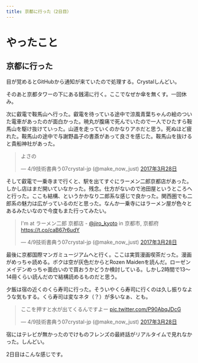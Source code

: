 ```yaml
---
title: 京都に行った（2日目）
---
```


<script async src="//platform.twitter.com/widgets.js" charset="utf-8"></script>

# やったこと

## 京都に行った

目が覚めるとGitHubから通知が来ていたので処理する。Crystalしんどい。

そのあと京都タワーの下にある銭湯に行く。ここでなぜか傘を無くす。一回休み。

次に叡電で鞍馬山へ行った。叡電を待っている途中で涼風青葉ちゃんの絵のついた電車があったのが面白かった。暁丸が腹痛で死んでいたので一人でひたすら鞍馬山を駆け抜けていった。山道を走っていくのかなりアホだと思う。死ぬほど疲れた。鞍馬山の途中で与謝野晶子の書斎があって良さを感じた。鞍馬山を抜けると貴船神社があった。

<blockquote class="twitter-tweet" data-lang="ja"><p lang="ja" dir="ltr">よさの</p>&mdash; 4/9技術書典う07crystal-jp (@make_now_just) <a href="https://twitter.com/make_now_just/status/846550665337847808">2017年3月28日</a></blockquote>

そして叡電で一乗寺まで行くと、駅を出てすぐにラーメン二郎京都店があった。しかし店はまだ開いていなかった。残念。仕方がないので池田屋というところへと行った。ここも結構、というかかなり二郎系な感じで良かった。関西圏でも二郎系の魅力は広がっているのだと思った。なんか一乗寺にはラーメン屋が色々とあるみたいなので今度もまた行ってみたい。

<blockquote class="twitter-tweet" data-lang="ja"><p lang="ja" dir="ltr">I&#39;m at ラーメン二郎 京都店 - <a href="https://twitter.com/jiro_kyoto">@jiro_kyoto</a> in 京都市, 京都府 <a href="https://t.co/caB67r6udY">https://t.co/caB67r6udY</a></p>&mdash; 4/9技術書典う07crystal-jp (@make_now_just) <a href="https://twitter.com/make_now_just/status/846584252187725825">2017年3月28日</a></blockquote>

最後に京都国際マンガミュージアムへと行く。ここは実質漫画喫茶だった。漫画がめっちゃ読める。ボクは空が灰色だからとRozen Maidenを読んだ。ローゼンメイデンめっちゃ面白いので買おうかどうか検討している。しかし2時間で13〜14冊くらい読んだので結構読めるものだと思う。

夕飯は宿の近くのくら寿司に行った。そういやくら寿司に行くのは久し振りなような気もする。くら寿司は変なネタ（？）が多いなぁ、とも。

<blockquote class="twitter-tweet" data-lang="ja"><p lang="ja" dir="ltr">ここを押すと水が出てくるんですよー <a href="https://t.co/P90AbqJDcG">pic.twitter.com/P90AbqJDcG</a></p>&mdash; 4/9技術書典う07crystal-jp (@make_now_just) <a href="https://twitter.com/make_now_just/status/846679521713516544">2017年3月28日</a></blockquote>

宿にはテレビが無かったのでけものフレンズの最終話がリアルタイムで見れなかった。しんどい。

2日目はこんな感じです。
